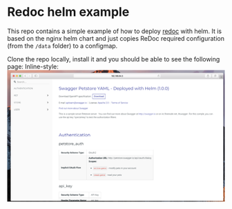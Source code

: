 # Redoc helm example

This repo contains a simple example of how to deploy [redoc](https://github.com/Rebilly/ReDoc) with helm. 
It is based on the nginx helm chart and just copies ReDoc required configuration (from the `/data` folder) to a configmap.


Clone the repo locally, install it and you should be able to see the following page:
Inline-style: 
![alt text](images/redoc_sample.png "Sample page")
